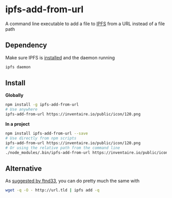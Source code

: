 # ipfs-add-from-url
A command line executable to add a file to [IPFS](http://ipfs.io) from a URL instead of a file path

## Dependency
Make sure IPFS is [installed](https://ipfs.io/docs/install/) and the daemon running
```sh
ipfs daemon
```

## Install
**Globally**
```sh
npm install -g ipfs-add-from-url
# Use anywhere
ipfs-add-from-url https://inventaire.io/public/icon/120.png
```

**In a project**
```sh
npm install ipfs-add-from-url --save
# Use directly from npm scripts
ipfs-add-from-url https://inventaire.io/public/icon/120.png
# Or using the relative path from the command line
./node_modules/.bin/ipfs-add-from-url https://inventaire.io/public/icon/120.png
```

## Alternative
As [suggested by ftnd33](https://www.reddit.com/r/ipfs/comments/5quy34/ipfsaddfromurl_a_command_line_executable_to_add_a/dd2xo4s/), you can do pretty much the same with
```sh
wget -q -O - http://url.tld | ipfs add -q
```
